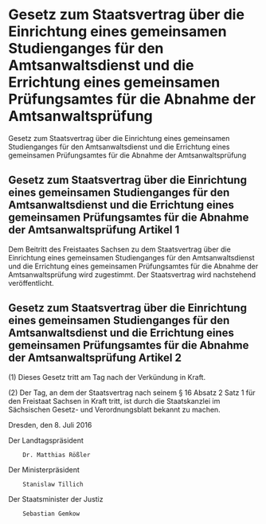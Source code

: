 # Gesetz zum Staatsvertrag über die Einrichtung eines gemeinsamen Studienganges für den Amtsanwaltsdienst und die Errichtung eines gemeinsamen Prüfungsamtes für die Abnahme der Amtsanwaltsprüfung

Gesetz zum Staatsvertrag über die Einrichtung eines gemeinsamen Studienganges für den Amtsanwaltsdienst und die Errichtung eines gemeinsamen Prüfungsamtes für die Abnahme der Amtsanwaltsprüfung

## Gesetz zum Staatsvertrag über die Einrichtung eines gemeinsamen Studienganges für den Amtsanwaltsdienst und die Errichtung eines gemeinsamen Prüfungsamtes für die Abnahme der Amtsanwaltsprüfung Artikel 1

Dem Beitritt des Freistaates Sachsen zu dem Staatsvertrag über die Einrichtung eines gemeinsamen Studienganges für den Amtsanwaltsdienst und die Errichtung eines gemeinsamen Prüfungsamtes für die Abnahme der Amtsanwaltsprüfung wird zugestimmt. Der
Staatsvertrag
        wird nachstehend veröffentlicht.


## Gesetz zum Staatsvertrag über die Einrichtung eines gemeinsamen Studienganges für den Amtsanwaltsdienst und die Errichtung eines gemeinsamen Prüfungsamtes für die Abnahme der Amtsanwaltsprüfung Artikel 2

(1) Dieses Gesetz tritt am Tag nach der Verkündung in Kraft.

(2) Der Tag, an dem der Staatsvertrag nach seinem § 16 Absatz 2 Satz 1 für den Freistaat Sachsen in Kraft tritt, ist durch die Staatskanzlei im Sächsischen Gesetz- und Verordnungsblatt bekannt zu machen.

Dresden, den 8. Juli 2016

Der Landtagspräsident
        
        Dr. Matthias Rößler

Der Ministerpräsident
        
        Stanislaw Tillich

Der Staatsminister der Justiz
        
        Sebastian Gemkow

